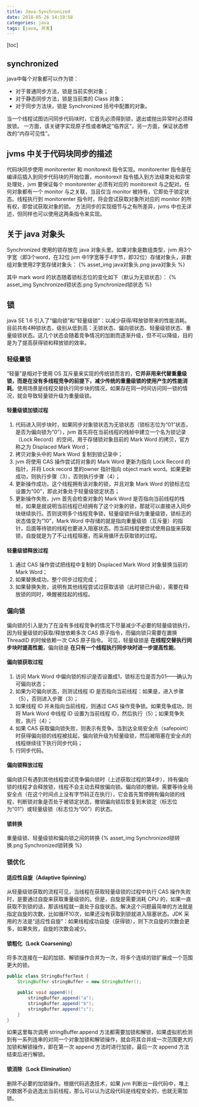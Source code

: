 ```yaml
---
title: Java-Synchronized
date: 2018-05-26 14:19:58
categories: java
tags: [java, 并发]
---
```

[toc]
## synchronized
java中每个对象都可以作为锁：
* 对于普通同步方法，锁是当前实例对象；
* 对于静态同步方法，锁是当前类的 Class 对象；
* 对于同步方法块，锁是 Synchronized 括号中配置的对象。

当一个线程试图访问同步代码块时，它首先必须得到锁，退出或抛出异常时必须释放锁。
一方面，该关键字实现原子性或者确定“临界区”，另一方面，保证状态修改的“内存可见性”。

## jvms 中关于代码块同步的描述
代码块同步使用 monitorenter 和 monitorexit 指令实现。monitorenter 指令是在编译后插入到同步代码块的开始位置，monitorexit 指令插入到方法结束处和异常处理处，jvm 要保证每个 monitorenter 必须有对应的 monitorexit 与之配对。任何对象都有一个 monitor 与之关联，当且仅当 monitor 被持有，它即处于锁定状态。线程执行到 monitorenter 指令时，将会尝试获取对象所对应的 monitor 的所有权，即尝试获取对象的锁。
方法同步的实现细节与之有所差异，jvms 中也无详述，但同样也可以使用这两条指令来实现。

## 关于 java 对象头
Synchronized 使用的锁存放在 java 对象头里。如果对象是数组类型，jvm 用3个字宽（即3个word，在32位 jvm 中1字宽等于4字节，即32位）存储对象头，非数组对象使用2字宽存储对象头：
{% asset_img java对象头.png java对象头 %}

其中 mark word 的状态随着锁标志位的变化如下（默认为无锁状态）：
{% asset_img Synchronized锁状态.png Synchronized锁状态 %}

## 锁
java SE 1.6 引入了“偏向锁”和“轻量级锁”：以减少获得/释放锁带来的性能消耗。目前共有4种锁状态，级别从低到高：无锁状态、偏向锁状态、轻量级锁状态、重量级锁状态。这几个状态会随着竞争情况的加剧而逐渐升级，但不可以降级，目的是为了提高获得锁和释放锁的效率。

### 轻级量锁
“轻量”是相对于使用 OS 互斥量来实现的传统锁而言的，**它并非用来代替重量级锁，而是在没有多线程竞争的前提下，减少传统的重量级锁的使用产生的性能消耗**。使用场景是线程交替执行同步块的情况，如果存在同一时间访问同一锁的情况，就会导致轻量锁升级为重量级锁。

#### 轻量级锁加锁过程
1. 代码进入同步块时，如果同步对象锁状态为无锁状态（锁标志位为“01”状态，是否为偏向锁为“0”），jvm 首先将在当前线程的栈帧中建立一个名为锁记录（Lock Record）的空间，用于存储锁对象目前的 Mark Word 的拷贝，官方称之为 Displaced Mark Word；
2. 拷贝对象头中的 Mark Word 复制到锁记录中；
3. jvm 将使用 CAS 操作尝试将对象的 Mark Word 更新为指向 Lock Record 的指针，并将 Lock record 里的owner 指针指向 object mark word。如果更新成功，则执行步骤（3），否则执行步骤（4）；
4. 更新操作成功，这个线程拥有该对象的锁，并且对象 Mark Word 的锁标志位设置为“00”，即此对象处于轻量级锁定状态；
5. 更新操作失败，jvm 首先会检查对象的 Mark Word 是否指向当前线程的栈帧，如果是就说明当前线程已经拥有了这个对象的锁，那就可以直接进入同步块继续执行。否则说明多个线程竞争锁，轻量级锁升级为重量级锁，锁标志的状态值变为“10”，Mark Word 中存储的就是指向重量级锁（互斥量）的指针，后面等待锁的线程也要进入阻塞状态。而当前线程便尝试使用自旋来获取锁，自旋就是为了不让线程阻塞，而采用循环去获取锁的过程。

#### 轻量级锁释放过程
1. 通过 CAS 操作尝试把线程中复制的 Displaced Mark Word 对象替换当前的Mark Word；
2. 如果替换成功，整个同步过程完成；
3. 如果替换失败，说明有其他线程尝试过获取该锁（此时锁已升级），需要在释放锁的同时，唤醒被挂起的线程。

### 偏向锁
偏向锁的引入是为了在没有多线程竞争的情况下尽量减少不必要的轻量级锁执行，因为轻量级锁的获取/释放依赖多次 CAS 原子指令，而偏向锁只需要在置换 ThreadID 的时候依赖一次 CAS 原子指令。
可见，轻量级锁是 **在线程交替执行同步块时提高性能**，偏向锁是 **在只有一个线程执行同步块时进一步提高性能**。

#### 偏向锁获取过程
1. 访问 Mark Word 中偏向锁的标识是否设置成1，锁标志位是否为01——确认为可偏向状态；
2. 如果为可偏向状态，则测试线程 ID 是否指向当前线程：如果是，进入步骤（5），否则进入步骤（3）；
3. 如果线程 ID 并未指向当前线程，则通过 CAS 操作竞争锁。如果竞争成功，则将 Mark Word 中线程 ID 设置为当前线程 ID，然后执行（5）；如果竞争失败，执行（4）；
4. 如果 CAS 获取偏向锁失败，则表示有竞争。当到达全局安全点（safepoint）时获得偏向锁的线程被挂起，偏向锁升级为轻量级锁，然后被阻塞在安全点的线程继续往下执行同步代码；
5. 行同步代码。

#### 偏向锁释放过程
偏向锁只有遇到其他线程尝试竞争偏向锁时（上述获取过程的第4步），持有偏向锁的线程才会释放锁，线程不会主动去释放偏向锁。偏向锁的撤销，需要等待全局安全点（在这个时间点上没有字节码正在执行），它会首先暂停拥有偏向锁的线程，判断锁对象是否处于被锁定状态，撤销偏向锁后恢复到未锁定（标志位为“01”）或轻量级锁（标志位为“00”）的状态。

#### 锁转换
重量级锁、轻量级锁和偏向锁之间的转换
{% asset_img Synchronized锁转换.png Synchronized锁转换 %}

### 锁优化
#### 适应性自旋（Adaptive Spinning）
从轻量级锁获取的流程可见，当线程在获取轻量级锁的过程中执行 CAS 操作失败时，是要通过自旋来获取重量级锁的。但是，自旋是需要消耗 CPU 的，如果一直获取不到锁的话，那该线程就一直处于自旋状态。解决这个问题最简单的方法就是指定自旋的次数，比如循环10次，如果还没有获取到锁就进入阻塞状态。JDK 采用的方法是“适应性自旋”：如果线程成功自旋（获得锁），则下次自旋的次数会更多，如果失败，自旋的次数会减少。

#### 锁粗化（Lock Coarsening）
将多次连接在一起的加锁、解锁操作合并为一次，将多个连续的锁扩展成一个范围更大的锁。
```java
public class StringBufferTest {
    StringBuffer stringBuffer = new StringBuffer();

    public void append(){
        stringBuffer.append("a");
        stringBuffer.append("b");
        stringBuffer.append("c");
    }
}
```
如果这里每次调用 stringBuffer.append 方法都需要加锁和解锁，如果虚拟机检测到有一系列连串的对同一个对象加锁和解锁操作，就会将其合并成一次范围更大的加锁和解锁操作，即在第一次 append 方法时进行加锁，最后一次 append 方法结束后进行解锁。

#### 锁消除（Lock Elimination）
删除不必要的加锁操作。根据代码逃逸技术，如果 jvm 判断出一段代码中，堆上的数据不会逃逸出当前线程，那么可以认为这段代码是线程安全的，也就无需加锁。
